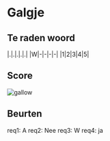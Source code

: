 # Galgje

## Te raden woord

|.|.|.|.|.|
|W|-|-|-|-|
|1|2|3|4|5|

## Score
![gallow](./images/2.png)

## Beurten
req1: A
req2: Nee
req3: W
req4: ja